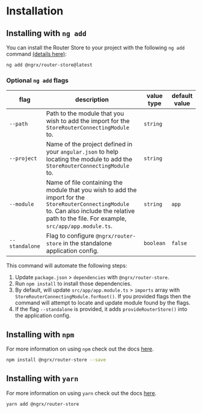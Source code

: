 # Installation

## Installing with `ng add`

You can install the Router Store to your project with the following `ng add` command <a href="https://angular.io/cli/add" target="_blank">(details here)</a>:

```sh
ng add @ngrx/router-store@latest
```

### Optional `ng add` flags

| flag | description | value type | default value |
| --- | --- | --- | ---
| `--path` | Path to the module that you wish to add the import for the `StoreRouterConnectingModule` to. | `string` |
| `--project` | Name of the project defined in your `angular.json` to help locating the module to add the `StoreRouterConnectingModule` to. | `string`
| `--module` | Name of file containing the module that you wish to add the import for the `StoreRouterConnectingModule` to. Can also include the relative path to the file. For example, `src/app/app.module.ts`. | `string` | `app`
| `--standalone` | Flag to configure `@ngrx/router-store` in the standalone application config. | `boolean` |`false` |

This command will automate the following steps:

1. Update `package.json` > `dependencies` with `@ngrx/router-store`.
2. Run `npm install` to install those dependencies. 
3. By default, will update  `src/app/app.module.ts` > `imports` array with `StoreRouterConnectingModule.forRoot()`. If you provided flags then the command will attempt to locate and update module found by the flags.
4. If the flag `--standalone` is provided, it adds `provideRouterStore()` into the application config.

## Installing with `npm`

For more information on using `npm` check out the docs <a href="https://docs.npmjs.com/cli/install" target="_blank">here</a>.

```sh
npm install @ngrx/router-store --save
```

## Installing with `yarn`

For more information on using `yarn` check out the docs <a href="https://yarnpkg.com/getting-started/usage#installing-all-the-dependencies" target="_blank">here</a>.

```sh
yarn add @ngrx/router-store
```
